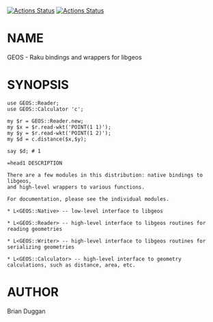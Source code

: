 [![Actions Status](https://github.com/bduggan/raku-geos/actions/workflows/linux.yml/badge.svg)](https://github.com/bduggan/raku-geos/actions/workflows/linux.yml)
[![Actions Status](https://github.com/bduggan/raku-geos/actions/workflows/macos.yml/badge.svg)](https://github.com/bduggan/raku-geos/actions/workflows/macos.yml)

NAME
====

GEOS - Raku bindings and wrappers for libgeos

SYNOPSIS
========

    use GEOS::Reader;
    use GEOS::Calculator 'c';

    my $r = GEOS::Reader.new;
    my $x = $r.read-wkt('POINT(1 1)');
    my $y = $r.read-wkt('POINT(1 2)');
    my $d = c.distance($x,$y);

    say $d; # 1

    =head1 DESCRIPTION

    There are a few modules in this distribution: native bindings to libgeos,
    and high-level wrappers to various functions.

    For documentation, please see the individual modules.

    * L<GEOS::Native> -- low-level interface to libgeos

    * L<GEOS::Reader> -- high-level interface to libgeos routines for reading geometries

    * L<GEOS::Writer> -- high-level interface to libgeos routines for serializing geometries

    * L<GEOS::Calculator> -- high-level interface to geometry calculations, such as distance, area, etc.

AUTHOR
======

Brian Duggan


